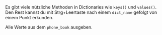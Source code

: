 Es gibt viele nützliche Methoden
in Dictionaries wie `keys()` und `values()`.
Den Rest kannst du mit
Strg+Leertaste nach einem
`dict_name` gefolgt von einem Punkt
erkunden.

Alle Werte aus dem `phone_book` ausgeben.
